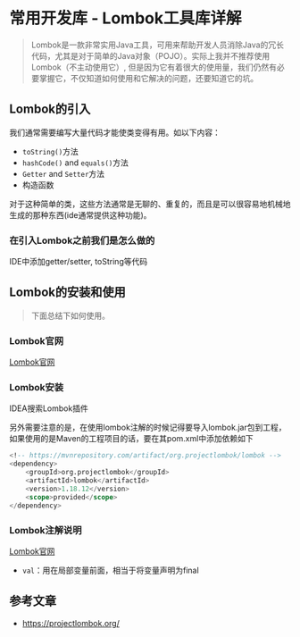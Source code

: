 # 常用开发库 - Lombok工具库详解

> Lombok是一款非常实用Java工具，可用来帮助开发人员消除Java的冗长代码，尤其是对于简单的Java对象（POJO）。实际上我并不推荐使用Lombok（不主动使用它）, 但是因为它有着很大的使用量，我们仍然有必要掌握它，不仅知道如何使用和它解决的问题，还要知道它的坑。

## Lombok的引入
我们通常需要编写大量代码才能使类变得有用。如以下内容：

- `toString()`方法
- `hashCode()` and `equals()`方法
- `Getter` and `Setter`方法
- 构造函数

对于这种简单的类，这些方法通常是无聊的、重复的，而且是可以很容易地机械地生成的那种东西(ide通常提供这种功能)。

### 在引入Lombok之前我们是怎么做的
IDE中添加getter/setter, toString等代码

## Lombok的安装和使用

> 下面总结下如何使用。

### Lombok官网

[Lombok官网](https://projectlombok.org)

### Lombok安装
IDEA搜索Lombok插件

另外需要注意的是，在使用lombok注解的时候记得要导入lombok.jar包到工程，如果使用的是Maven的工程项目的话，要在其pom.xml中添加依赖如下

```sql
<!-- https://mvnrepository.com/artifact/org.projectlombok/lombok -->
<dependency>
    <groupId>org.projectlombok</groupId>
    <artifactId>lombok</artifactId>
    <version>1.18.12</version>
    <scope>provided</scope>
</dependency>
```
### Lombok注解说明
[Lombok官网](https://projectlombok.org/features/)

- `val`：用在局部变量前面，相当于将变量声明为final


## 参考文章
- https://projectlombok.org/
